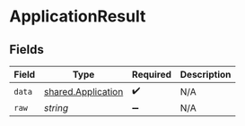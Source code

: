 # ApplicationResult


## Fields

| Field                                                    | Type                                                     | Required                                                 | Description                                              |
| -------------------------------------------------------- | -------------------------------------------------------- | -------------------------------------------------------- | -------------------------------------------------------- |
| `data`                                                   | [shared.Application](../../models/shared/application.md) | :heavy_check_mark:                                       | N/A                                                      |
| `raw`                                                    | *string*                                                 | :heavy_minus_sign:                                       | N/A                                                      |